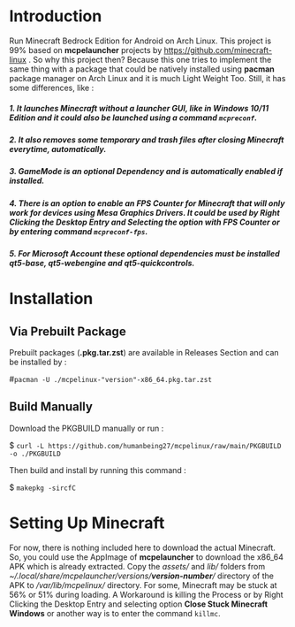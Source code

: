 # Introduction
Run Minecraft Bedrock Edition for Android on Arch Linux. This project is 99% based on **mcpelauncher** projects by https://github.com/minecraft-linux . So why this project then? Because this one tries to implement the same thing with a package that could be natively installed using **pacman**  package manager on Arch Linux and it is much Light Weight Too. Still, it has some differences, like :
##### 1. It launches Minecraft without a launcher GUI, like in Windows 10/11 Edition and it could also be launched using a command ``mcpreconf``.
##### 2. It also removes some temporary and trash files after closing Minecraft everytime, automatically.
##### 3. GameMode is an optional Dependency and is automatically enabled if installed. 
##### 4. There is an option to enable an FPS Counter for Minecraft that will only work for devices using **Mesa Graphics Drivers**. It could be used by Right Clicking the Desktop Entry and Selecting the option with FPS Counter or by entering command ``mcpreconf-fps``.
##### 5. For Microsoft Account these optional dependencies must be installed **qt5-base**, **qt5-webengine** and **qt5-quickcontrols**.
# Installation
## Via Prebuilt Package
Prebuilt packages (**.pkg.tar.zst**) are available in Releases Section and can be installed by :

#`` pacman -U ./mcpelinux-"version"-x86_64.pkg.tar.zst ``
## Build Manually
Download the PKGBUILD manually or run :

$ `` curl -L https://github.com/humanbeing27/mcpelinux/raw/main/PKGBUILD -o ./PKGBUILD ``

Then build and install by running this command :

$ `` makepkg -sircfC ``
# Setting Up Minecraft
For now, there is nothing included here to download the actual Minecraft. So, you could use the AppImage of **mcpelauncher** to download the x86_64 APK which is already extracted. Copy the *assets/* and *lib/* folders from *~/.local/share/mcpelauncher/versions/**version-number**/* directory of the APK to */var/lib/mcpelinux/* directory. For some,  Minecraft may be stuck at 56% or 51% during loading. A Workaround is killing the Process or by Right Clicking the Desktop Entry and selecting option **Close Stuck Minecraft Windows** or another way is to enter the command ``killmc``.
